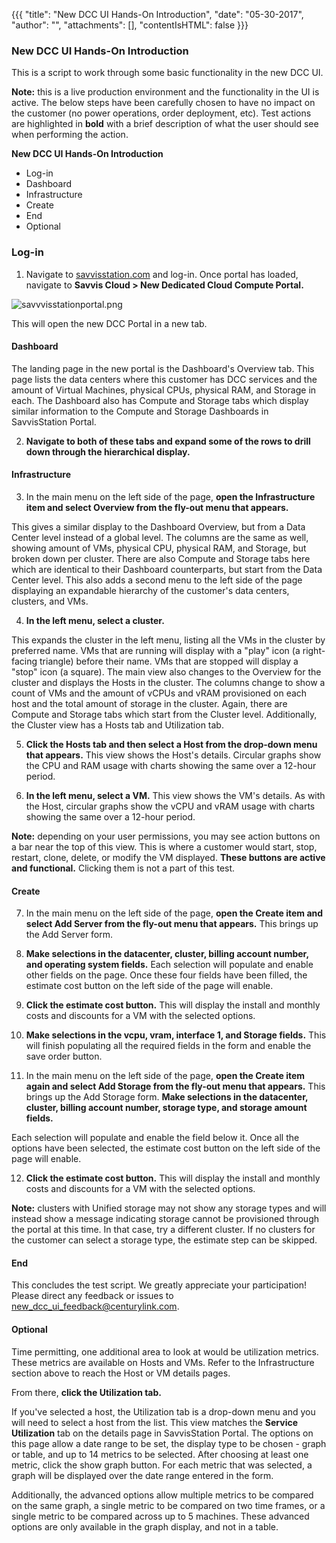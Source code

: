 {{{ "title": "New DCC UI Hands-On Introduction",
"date": "05-30-2017",
"author": "",
"attachments": [],
"contentIsHTML": false
}}}

### New DCC UI Hands-On Introduction

This is a script to work through some basic functionality in the new DCC UI.

**Note:** this is a live production environment and the functionality in the UI is active. The below steps have been carefully chosen to have no impact on the customer (no power operations, order deployment, etc). Test actions are highlighted in **bold** with a brief description of what the user should see when performing the action.

**New DCC UI Hands-On Introduction**

* Log-in
* Dashboard
* Infrastructure
* Create
* End
* Optional

### Log-in

1. Navigate to [savvisstation.com](///savvisstation.savvis.com/.cccLoginPage;jsessionid=75E6A07F4341A0D71F8D442CC282202D) and log-in. Once portal has loaded, navigate to **Savvis Cloud > New Dedicated Cloud Compute Portal.**

![savvvisstationportal.png](../images/savvvisstationportal.png)

This will open the new DCC Portal in a new tab.

#### Dashboard

The landing page in the new portal is the Dashboard's Overview tab. This page lists the data centers where this customer has DCC services and the amount of Virtual Machines, physical CPUs, physical RAM, and Storage in each. The Dashboard also has Compute and Storage tabs which display similar information to the Compute and Storage Dashboards in SavvisStation Portal.

2. **Navigate to both of these tabs and expand some of the rows to drill down through the hierarchical display.**

#### Infrastructure

3. In the main menu on the left side of the page, **open the Infrastructure item and select Overview from the fly-out menu that appears.**

This gives a similar display to the Dashboard Overview, but from a Data Center level instead of a global level. The columns are the same as well, showing amount of VMs, physical CPU, physical RAM, and Storage, but broken down per cluster. There are also Compute and Storage tabs here which are identical to their Dashboard counterparts, but start from the Data Center level. This also adds a second menu to the left side of the page displaying an expandable hierarchy of the customer's data centers, clusters, and VMs.

4. **In the left menu, select a cluster.**

This expands the cluster in the left menu, listing all the VMs in the cluster by preferred name. VMs that are running will display with a "play" icon (a right-facing triangle) before their name. VMs that are stopped will display a "stop" icon (a square). The main view also changes to the Overview for the cluster and displays the Hosts in the cluster. The columns change to show a count of VMs and the amount of vCPUs and vRAM provisioned on each host and the total amount of storage in the cluster. Again, there are Compute and Storage tabs which start from the Cluster level. Additionally, the Cluster view has a Hosts tab and Utilization tab.

5. **Click the Hosts tab and then select a Host from the drop-down menu that appears.** This view shows the Host's details. Circular graphs show the CPU and RAM usage with charts showing the same over a 12-hour period.

6. **In the left menu, select a VM.** This view shows the VM's details. As with the Host, circular graphs show the vCPU and vRAM usage with charts showing the same over a 12-hour period.

**Note:** depending on your user permissions, you may see action buttons on a bar near the top of this view. This is where a customer would start, stop, restart, clone, delete, or modify the VM displayed. **These buttons are active and functional.** Clicking them is not a part of this test.

#### Create

7. In the main menu on the left side of the page, **open the Create item and select Add Server from the fly-out menu that appears.** This brings up the Add Server form.

8. **Make selections in the datacenter, cluster, billing account number, and operating system fields.** Each selection will populate and enable other fields on the page. Once these four fields have been filled, the estimate cost button on the left side of the page will enable.

9. **Click the estimate cost button.** This will display the install and monthly costs and discounts for a VM with the selected options.

10. **Make selections in the vcpu, vram, interface 1, and Storage fields.** This will finish populating all the required fields in the form and enable the save order button.

11. In the main menu on the left side of the page, **open the Create item again and select Add Storage from the fly-out menu that appears.** This brings up the Add Storage form. **Make selections in the datacenter, cluster, billing account number, storage type, and storage amount fields.**

Each selection will populate and enable the field below it. Once all the options have been selected, the estimate cost button on the left side of the page will enable. 

12. **Click the estimate cost button.** This will display the install and monthly costs and discounts for a VM with the selected options.

**Note:** clusters with Unified storage may not show any storage types and will instead show a message indicating storage cannot be provisioned through the portal at this time. In that case, try a different cluster. If no clusters for the customer can select a storage type, the estimate step can be skipped.

#### End

This concludes the test script. We greatly appreciate your participation! Please direct any feedback or issues to [new_dcc_ui_feedback@centurylink.com](mailto:new_dcc_ui_feedback@centurylink.com).

#### Optional

Time permitting, one additional area to look at would be utilization metrics. These metrics are available on Hosts and VMs. Refer to the Infrastructure section above to reach the Host or VM details pages.

From there, **click the Utilization tab.**

If you've selected a host, the Utilization tab is a drop-down menu and you will need to select a host from the list. This view matches the **Service Utilization** tab on the details page in SavvisStation Portal. The options on this page allow a date range to be set, the display type to be chosen - graph or table, and up to 14 metrics to be selected. After choosing at least one metric, click the show graph button. For each metric that was selected, a graph will be displayed over the date range entered in the form.

Additionally, the advanced options allow multiple metrics to be compared on the same graph, a single metric to be compared on two time frames, or a single metric to be compared across up to 5 machines. These advanced options are only available in the graph display, and not in a table.
